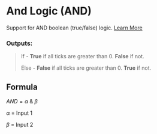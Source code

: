 # And Logic (AND)

Support for AND boolean (true/false) logic. [Learn More](https://en.wikipedia.org/wiki/AND_gate)


### Outputs:
> If - __True__ if all ticks are greater than 0. __False__ if not.
>
> Else - __False__ if all ticks are greater than 0. __True__ if not.


## Formula

$AND = \alpha \ \& \ \beta$

$\alpha$ = Input 1

$\beta$ = Input 2
